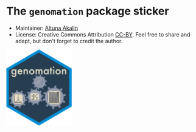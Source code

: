 # The `genomation` package sticker

* Maintainer: [Altuna Akalin](https://github.com/al2na/)
* License: Creative Commons Attribution
[CC-BY](https://creativecommons.org/licenses/by/2.0/). Feel free to
share and adapt, but don't forget to credit the author.

<img src=genomation.png height="200">
